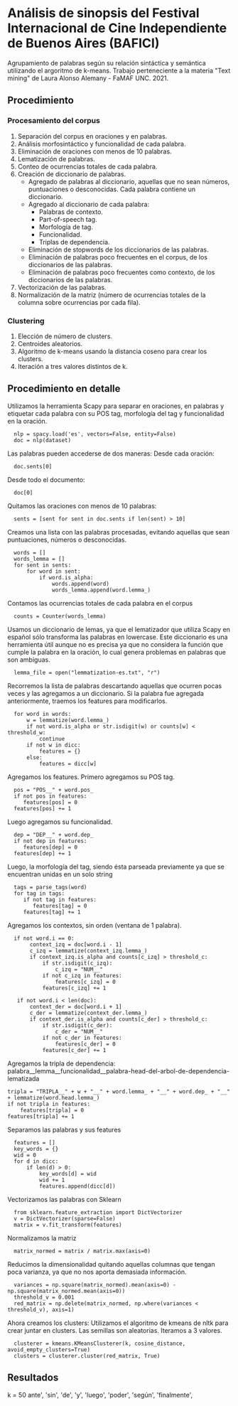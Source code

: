 # Análisis de sinopsis del Festival Internacional de Cine Independiente de Buenos Aires (BAFICI)

Agrupamiento de palabras según su relación sintáctica y semántica utilizando el argoritmo de k-means.
Trabajo perteneciente a la materia "Text mining" de Laura Alonso Alemany - FaMAF UNC. 2021.

## Procedimiento
### Procesamiento del corpus
1. Separación del corpus en oraciones y en palabras.
2. Análisis morfosintáctico y funcionalidad de cada palabra.
3. Eliminación de oraciones con menos de 10 palabras.
4. Lematización de palabras.
5. Conteo de ocurrencias totales de cada palabra.
6. Creación de diccionario de palabras.
    * Agregado de palabras al diccionario, aquellas que no sean números, puntuaciones o desconocidas. Cada palabra contiene un diccionario.
    * Agregado al diccionario de cada palabra:
        - Palabras de contexto.
        - Part-of-speech tag.
        - Morfología de tag.
        - Funcionalidad.
        - Triplas de dependencia.
    * Eliminación de stopwords de los diccionarios de las palabras.
    * Eliminación de palabras poco frecuentes en el corpus, de los diccionarios de las palabras.
    * Eliminación de palabras poco frecuentes como contexto, de los diccionarios de las palabras.
7. Vectorización de las palabras.
8. Normalización de la matriz (número de ocurrencias totales de la columna sobre ocurrencias por cada fila).

### Clustering
1. Elección de número de clusters.
2. Centroides aleatorios.
3. Algoritmo de k-means usando la distancia coseno para crear los clusters.
2. Iteración a tres valores distintos de k.

## Procedimiento en detalle
Utilizamos la herramienta Scapy para separar en oraciones, en palabras y etiquetar cada palabra con su POS tag, morfología del tag y funcionalidad en la oración.

      nlp = spacy.load('es', vectors=False, entity=False)
      doc = nlp(dataset)
      
Las palabras pueden accederse de dos maneras:
Desde cada oración:

      doc.sents[0]
      
Desde todo el documento:

      doc[0]

Quitamos las oraciones con menos de 10 palabras:

      sents = [sent for sent in doc.sents if len(sent) > 10]

Creamos una lista con las palabras procesadas, evitando aquellas que sean puntuaciones, números o desconocidas.

      words = []
      words_lemma = []
      for sent in sents:
          for word in sent:
              if word.is_alpha:
                  words.append(word)
                  words_lemma.append(word.lemma_)

Contamos las ocurrencias totales de cada palabra en el corpus

      counts = Counter(words_lemma)
      
Usamos un diccionario de lemas, ya que el lematizador que utiliza Scapy en español sólo transforma las palabras en lowercase.
Este diccionario es una herramienta útil aunque no es precisa ya que no considera la función que cumple la palabra en la oración, lo cual genera problemas en palabras que son ambiguas.
      
      lemma_file = open("lemmatization-es.txt", "r")

Recorremos la lista de palabras descartando aquellas que ocurren pocas veces y las agregamos a un diccionario. Si la palabra fue agregada anteriormente, traemos los features para modificarlos.

      for word in words:
          w = lemmatize(word.lemma_)
          if not word.is_alpha or str.isdigit(w) or counts[w] < threshold_w:
              continue
          if not w in dicc:
              features = {}
          else:
              features = dicc[w]

Agregamos los features. 
Primero agregamos su POS tag.

      pos = "POS__" + word.pos_
      if not pos in features:
         features[pos] = 0
      features[pos] += 1
      
Luego agregamos su funcionalidad.

      dep = "DEP__" + word.dep_
      if not dep in features:
         features[dep] = 0
      features[dep] += 1

Luego, la morfología del tag, siendo ésta parseada previamente ya que se encuentran unidas en un solo string

      tags = parse_tags(word)
      for tag in tags:
         if not tag in features:
            features[tag] = 0
         features[tag] += 1
        
Agregamos los contextos, sin orden (ventana de 1 palabra).

      if not word.i == 0:
           context_izq = doc[word.i - 1]
           c_izq = lemmatize(context_izq.lemma_)
           if context_izq.is_alpha and counts[c_izq] > threshold_c:
               if str.isdigit(c_izq):
                   c_izq = "NUM__"
               if not c_izq in features:
                   features[c_izq] = 0
               features[c_izq] += 1

       if not word.i < len(doc):
           context_der = doc[word.i + 1]
           c_der = lemmatize(context_der.lemma_)
           if context_der.is_alpha and counts[c_der] > threshold_c:
               if str.isdigit(c_der):
                   c_der = "NUM__"
               if not c_der in features:
                   features[c_der] = 0
               features[c_der] += 1

Agregamos la tripla de dependencia: palabra__lemma__funcionalidad__palabra-head-del-arbol-de-dependencia-lematizada

    tripla = "TRIPLA__" + w + "__" + word.lemma_ + "__" + word.dep_ + "__" + lemmatize(word.head.lemma_)
    if not tripla in features:
        features[tripla] = 0
    features[tripla] += 1

Separamos las palabras y sus features

      features = []
      key_words = {}
      wid = 0
      for d in dicc:
          if len(d) > 0:
              key_words[d] = wid
              wid += 1
              features.append(dicc[d])
              
Vectorizamos las palabras con Sklearn

      from sklearn.feature_extraction import DictVectorizer
      v = DictVectorizer(sparse=False)
      matrix = v.fit_transform(features)
      
Normalizamos la matriz

      matrix_normed = matrix / matrix.max(axis=0)
      
Reducimos la dimensionalidad quitando aquellas columnas que tengan poca varianza, ya que no nos aporta demasiada información.

      variances = np.square(matrix_normed).mean(axis=0) - np.square(matrix_normed.mean(axis=0))
      threshold_v = 0.001
      red_matrix = np.delete(matrix_normed, np.where(variances < threshold_v), axis=1)
      
Ahora creamos los clusters:
Utilizamos el algoritmo de kmeans de nltk para crear juntar en clusters. Las semillas son aleatorias. Iteramos a 3 valores. 

      clusterer = kmeans.KMeansClusterer(k, cosine_distance, avoid_empty_clusters=True)
      clusters = clusterer.cluster(red_matrix, True)

## Resultados
k = 50
ante', 'sin', 'de', 'y', 'luego', 'poder', 'según', 'finalmente', 
